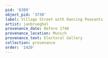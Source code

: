 ```yaml
---
pid: '6389'
object_pid: '3730'
label: Village Street with Dancing Peasants
artist: janbrueghel
provenance_date: Before 1748
provenance_location: Munich
provenance_text: Electoral Gallery
collection: provenance
order: '1420'
---
```

